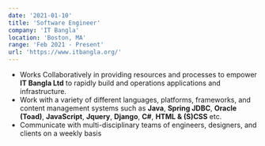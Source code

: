 ```yaml
---
date: '2021-01-10'
title: 'Software Engineer'
company: 'IT Bangla'
location: 'Boston, MA'
range: 'Feb 2021 - Present'
url: 'https://www.itbangla.org/'
---
```


- Works Collaboratively in providing resources and processes to empower **IT Bangla Ltd** to rapidly build and operations applications and infrastructure.
- Work with a variety of different languages, platforms, frameworks, and content management systems such as **Java**, **Spring JDBC**, **Oracle (Toad)**, **JavaScript**, **Jquery**, **Django**, **C#**, **HTML & (S)CSS** etc.
- Communicate with multi-disciplinary teams of engineers, designers, and clients on a weekly basis



